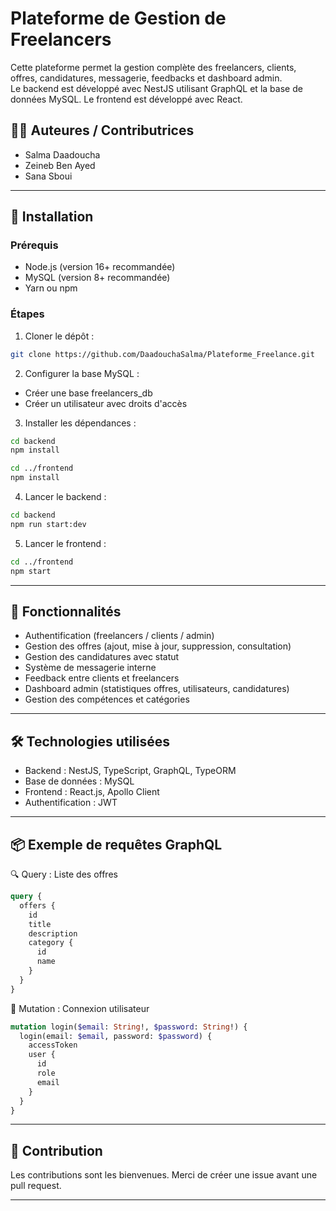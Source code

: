 # Plateforme de Gestion de Freelancers

Cette plateforme permet la gestion complète des freelancers, clients, offres, candidatures, messagerie, feedbacks et dashboard admin.  
Le backend est développé avec NestJS utilisant GraphQL et la base de données MySQL. Le frontend est développé avec React.

## 👨‍💻 Auteures / Contributrices

- Salma Daadoucha 
- Zeineb Ben Ayed  
- Sana Sboui

---

## 🚀 Installation

### Prérequis

- Node.js (version 16+ recommandée)  
- MySQL (version 8+ recommandée)  
- Yarn ou npm  

### Étapes

1. Cloner le dépôt :
```bash
git clone https://github.com/DaadouchaSalma/Plateforme_Freelance.git
```

2. Configurer la base MySQL :

* Créer une base freelancers_db
* Créer un utilisateur avec droits d'accès

3. Installer les dépendances :

```bash
cd backend
npm install

cd ../frontend
npm install
```

4. Lancer le backend :

```bash
cd backend
npm run start:dev
```

5. Lancer le frontend :

```bash
cd ../frontend
npm start
```

---

## 🧩 Fonctionnalités

* Authentification (freelancers / clients / admin)
* Gestion des offres (ajout, mise à jour, suppression, consultation)
* Gestion des candidatures avec statut
* Système de messagerie interne
* Feedback entre clients et freelancers
* Dashboard admin (statistiques offres, utilisateurs, candidatures)
* Gestion des compétences et catégories

---

## 🛠️ Technologies utilisées

* Backend : NestJS, TypeScript, GraphQL, TypeORM
* Base de données : MySQL
* Frontend : React.js, Apollo Client
* Authentification : JWT

---

## 📦 Exemple de requêtes GraphQL

🔍 Query : Liste des offres

```graphql
query {
  offers {
    id
    title
    description
    category {
      id
      name
    }
  }
}
```

🔐 Mutation : Connexion utilisateur

```graphql
mutation login($email: String!, $password: String!) {
  login(email: $email, password: $password) {
    accessToken
    user {
      id
      role
      email
    }
  }
}
```

---

## 🤝 Contribution

Les contributions sont les bienvenues.
Merci de créer une issue avant une pull request.

---